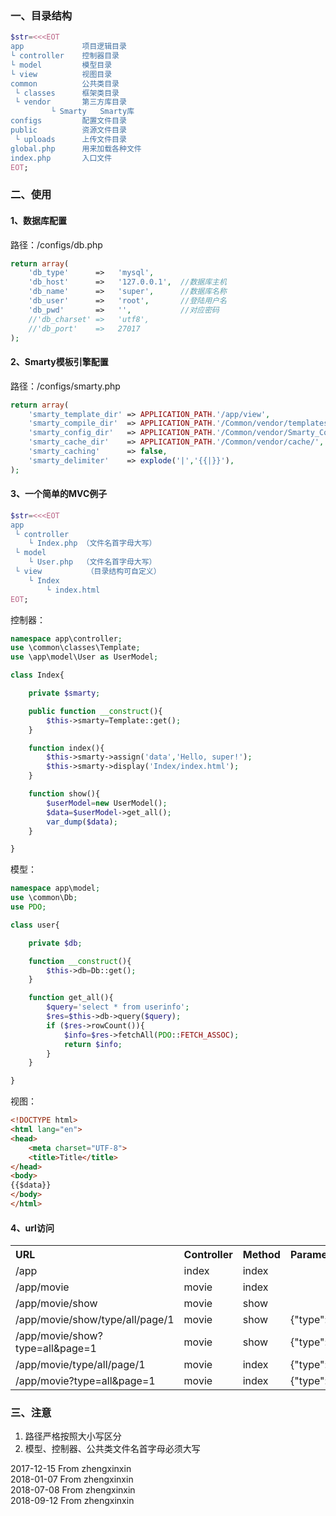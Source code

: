 ﻿### 一、目录结构
```php
$str=<<<EOT
app             项目逻辑目录
└ controller    控制器目录
└ model         模型目录
└ view          视图目录
common          公共类目录
 └ classes      框架类目录
 └ vendor       第三方库目录
	     └ Smarty   Smarty库
configs         配置文件目录
public          资源文件目录
 └ uploads      上传文件目录
global.php      用来加载各种文件
index.php       入口文件
EOT;
```

### 二、使用  
#### 1、数据库配置  
路径：/configs/db.php
```php
return array(
    'db_type'      =>   'mysql',
    'db_host'      =>   '127.0.0.1',  //数据库主机
    'db_name'      =>   'super',      //数据库名称
    'db_user'      =>   'root',       //登陆用户名
    'db_pwd'       =>   '',           //对应密码
    //'db_charset' =>   'utf8',
    //'db_port'    =>   27017
);
```
#### 2、Smarty模板引擎配置  
路径：/configs/smarty.php
```php
return array(
    'smarty_template_dir' => APPLICATION_PATH.'/app/view',                     //设置模板目录
    'smarty_compile_dir'  => APPLICATION_PATH.'/Common/vendor/templates_c/',   //设置编译目录
    'smarty_config_dir'   => APPLICATION_PATH.'/Common/vendor/Smarty_Configs/',
    'smarty_cache_dir'    => APPLICATION_PATH.'/Common/vendor/cache/',         //缓存文件夹
    'smarty_caching'      => false,                                            //是否使用缓存，调试期间建议关闭
    'smarty_delimiter'    => explode('|','{{|}}'),                             //设置左右边界符
);

```
#### 3、一个简单的MVC例子
```php
$str=<<<EOT
app           
 └ controller 
    └ Index.php （文件名首字母大写）
 └ model
    └ User.php  （文件名首字母大写）
 └ view          （目录结构可自定义）
    └ Index
        └ index.html
EOT;
```
控制器：
```php
namespace app\controller;
use \common\classes\Template;
use \app\model\User as UserModel;

class Index{

    private $smarty;

    public function __construct(){
        $this->smarty=Template::get();
    }

    function index(){
        $this->smarty->assign('data','Hello, super!');
        $this->smarty->display('Index/index.html');
    }

    function show(){
        $userModel=new UserModel();
        $data=$userModel->get_all();
        var_dump($data);
    }

}
```
模型：
```php
namespace app\model;
use \common\Db;
use PDO;

class user{

    private $db;

    function __construct(){
        $this->db=Db::get();
    }

    function get_all(){
        $query='select * from userinfo';
        $res=$this->db->query($query);
        if ($res->rowCount()){
            $info=$res->fetchAll(PDO::FETCH_ASSOC);
            return $info;
        }
    }

}
```
视图：
```html
<!DOCTYPE html>
<html lang="en">
<head>
    <meta charset="UTF-8">
    <title>Title</title>
</head>
<body>
{{$data}}
</body>
</html>
```
#### 4、url访问  
<table>
    <tbody>
        <tr align="left">
            <th>URL</th>
            <th>Controller</th>
            <th>Method</th>
            <th>Parameters</th>
        </tr>
        <tr>
            <td>/app</td>
            <td>index</td>
            <td>index</td>
            <td></td>
        </tr>
        <tr>
            <td>/app/movie</td>
            <td>movie</td>
            <td>index</td>
            <td></td>
         </tr>
        <tr>
            <td>/app/movie/show</td>
            <td>movie</td>
            <td>show</td>
            <td></td>
         </tr>
        <tr>
            <td>/app/movie/show/type/all/page/1</td>
            <td>movie</td>
            <td>show</td>
            <td>{"type":"all","page":1}</td>
         </tr>
        <tr>
            <td>/app/movie/show?type=all&page=1</td>
            <td>movie</td>
            <td>show</td>
            <td>{"type":"all","page":1}</td>
         </tr>
        <tr>
            <td>/app/movie/type/all/page/1</td>
            <td>movie</td>
            <td>index</td>
            <td>{"type":"all","page":1}</td>
         </tr>
        <tr>
            <td>/app/movie?type=all&page=1</td>
            <td>movie</td>
            <td>index</td>
            <td>{"type":"all","page":1}</td>
         </tr>
    </tbody>
</table>  

### 三、注意  
1) 路径严格按照大小写区分
2) 模型、控制器、公共类文件名首字母必须大写

2017-12-15 From zhengxinxin  
2018-01-07 From zhengxinxin  
2018-07-08 From zhengxinxin  
2018-09-12 From zhengxinxin